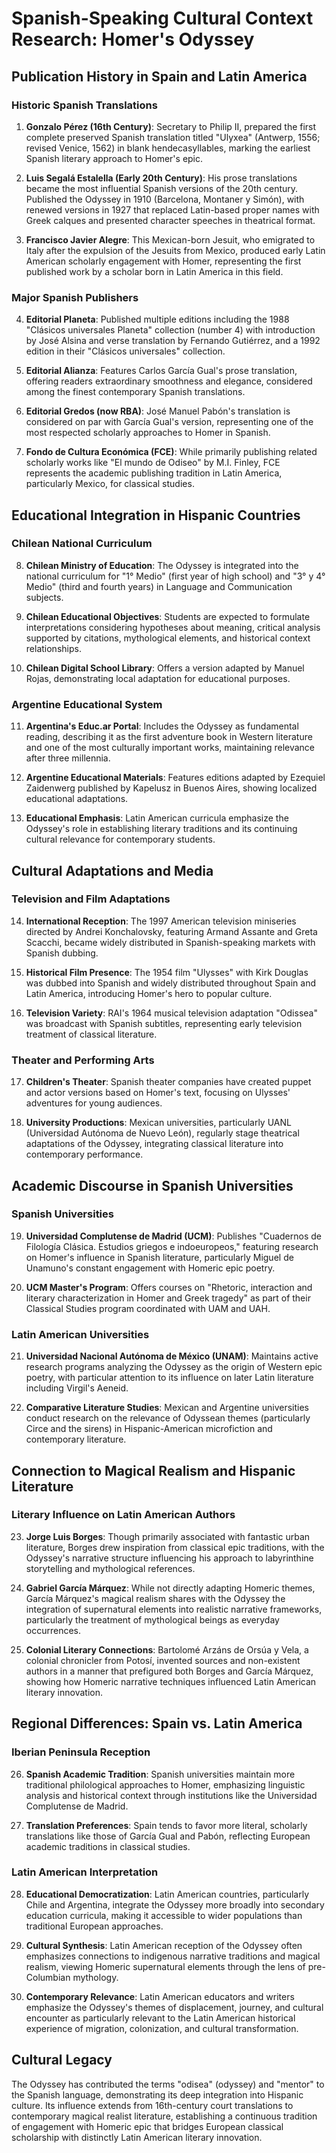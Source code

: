 # Spanish-Speaking Cultural Context Research: Homer's Odyssey

## Publication History in Spain and Latin America

### Historic Spanish Translations

1. **Gonzalo Pérez (16th Century)**: Secretary to Philip II, prepared the first complete preserved Spanish translation titled "Ulyxea" (Antwerp, 1556; revised Venice, 1562) in blank hendecasyllables, marking the earliest Spanish literary approach to Homer's epic.

2. **Luis Segalá Estalella (Early 20th Century)**: His prose translations became the most influential Spanish versions of the 20th century. Published the Odyssey in 1910 (Barcelona, Montaner y Simón), with renewed versions in 1927 that replaced Latin-based proper names with Greek calques and presented character speeches in theatrical format.

3. **Francisco Javier Alegre**: This Mexican-born Jesuit, who emigrated to Italy after the expulsion of the Jesuits from Mexico, produced early Latin American scholarly engagement with Homer, representing the first published work by a scholar born in Latin America in this field.

### Major Spanish Publishers

4. **Editorial Planeta**: Published multiple editions including the 1988 "Clásicos universales Planeta" collection (number 4) with introduction by José Alsina and verse translation by Fernando Gutiérrez, and a 1992 edition in their "Clásicos universales" collection.

5. **Editorial Alianza**: Features Carlos García Gual's prose translation, offering readers extraordinary smoothness and elegance, considered among the finest contemporary Spanish translations.

6. **Editorial Gredos (now RBA)**: José Manuel Pabón's translation is considered on par with García Gual's version, representing one of the most respected scholarly approaches to Homer in Spanish.

7. **Fondo de Cultura Económica (FCE)**: While primarily publishing related scholarly works like "El mundo de Odiseo" by M.I. Finley, FCE represents the academic publishing tradition in Latin America, particularly Mexico, for classical studies.

## Educational Integration in Hispanic Countries

### Chilean National Curriculum

8. **Chilean Ministry of Education**: The Odyssey is integrated into the national curriculum for "1° Medio" (first year of high school) and "3° y 4° Medio" (third and fourth years) in Language and Communication subjects.

9. **Chilean Educational Objectives**: Students are expected to formulate interpretations considering hypotheses about meaning, critical analysis supported by citations, mythological elements, and historical context relationships.

10. **Chilean Digital School Library**: Offers a version adapted by Manuel Rojas, demonstrating local adaptation for educational purposes.

### Argentine Educational System

11. **Argentina's Educ.ar Portal**: Includes the Odyssey as fundamental reading, describing it as the first adventure book in Western literature and one of the most culturally important works, maintaining relevance after three millennia.

12. **Argentine Educational Materials**: Features editions adapted by Ezequiel Zaidenwerg published by Kapelusz in Buenos Aires, showing localized educational adaptations.

13. **Educational Emphasis**: Latin American curricula emphasize the Odyssey's role in establishing literary traditions and its continuing cultural relevance for contemporary students.

## Cultural Adaptations and Media

### Television and Film Adaptations

14. **International Reception**: The 1997 American television miniseries directed by Andrei Konchalovsky, featuring Armand Assante and Greta Scacchi, became widely distributed in Spanish-speaking markets with Spanish dubbing.

15. **Historical Film Presence**: The 1954 film "Ulysses" with Kirk Douglas was dubbed into Spanish and widely distributed throughout Spain and Latin America, introducing Homer's hero to popular culture.

16. **Television Variety**: RAI's 1964 musical television adaptation "Odissea" was broadcast with Spanish subtitles, representing early television treatment of classical literature.

### Theater and Performing Arts

17. **Children's Theater**: Spanish theater companies have created puppet and actor versions based on Homer's text, focusing on Ulysses' adventures for young audiences.

18. **University Productions**: Mexican universities, particularly UANL (Universidad Autónoma de Nuevo León), regularly stage theatrical adaptations of the Odyssey, integrating classical literature into contemporary performance.

## Academic Discourse in Spanish Universities

### Spanish Universities

19. **Universidad Complutense de Madrid (UCM)**: Publishes "Cuadernos de Filología Clásica. Estudios griegos e indoeuropeos," featuring research on Homer's influence in Spanish literature, particularly Miguel de Unamuno's constant engagement with Homeric epic poetry.

20. **UCM Master's Program**: Offers courses on "Rhetoric, interaction and literary characterization in Homer and Greek tragedy" as part of their Classical Studies program coordinated with UAM and UAH.

### Latin American Universities

21. **Universidad Nacional Autónoma de México (UNAM)**: Maintains active research programs analyzing the Odyssey as the origin of Western epic poetry, with particular attention to its influence on later Latin literature including Virgil's Aeneid.

22. **Comparative Literature Studies**: Mexican and Argentine universities conduct research on the relevance of Odyssean themes (particularly Circe and the sirens) in Hispanic-American microfiction and contemporary literature.

## Connection to Magical Realism and Hispanic Literature

### Literary Influence on Latin American Authors

23. **Jorge Luis Borges**: Though primarily associated with fantastic urban literature, Borges drew inspiration from classical epic traditions, with the Odyssey's narrative structure influencing his approach to labyrinthine storytelling and mythological references.

24. **Gabriel García Márquez**: While not directly adapting Homeric themes, García Márquez's magical realism shares with the Odyssey the integration of supernatural elements into realistic narrative frameworks, particularly the treatment of mythological beings as everyday occurrences.

25. **Colonial Literary Connections**: Bartolomé Arzáns de Orsúa y Vela, a colonial chronicler from Potosí, invented sources and non-existent authors in a manner that prefigured both Borges and García Márquez, showing how Homeric narrative techniques influenced Latin American literary innovation.

## Regional Differences: Spain vs. Latin America

### Iberian Peninsula Reception

26. **Spanish Academic Tradition**: Spanish universities maintain more traditional philological approaches to Homer, emphasizing linguistic analysis and historical context through institutions like the Universidad Complutense de Madrid.

27. **Translation Preferences**: Spain tends to favor more literal, scholarly translations like those of García Gual and Pabón, reflecting European academic traditions in classical studies.

### Latin American Interpretation

28. **Educational Democratization**: Latin American countries, particularly Chile and Argentina, integrate the Odyssey more broadly into secondary education curricula, making it accessible to wider populations than traditional European approaches.

29. **Cultural Synthesis**: Latin American reception of the Odyssey often emphasizes connections to indigenous narrative traditions and magical realism, viewing Homeric supernatural elements through the lens of pre-Columbian mythology.

30. **Contemporary Relevance**: Latin American educators and writers emphasize the Odyssey's themes of displacement, journey, and cultural encounter as particularly relevant to the Latin American historical experience of migration, colonization, and cultural transformation.

## Cultural Legacy

The Odyssey has contributed the terms "odisea" (odyssey) and "mentor" to the Spanish language, demonstrating its deep integration into Hispanic culture. Its influence extends from 16th-century court translations to contemporary magical realist literature, establishing a continuous tradition of engagement with Homeric epic that bridges European classical scholarship with distinctly Latin American literary innovation.
